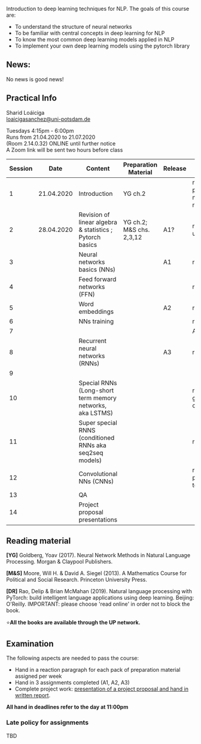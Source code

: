 
Introduction to deep learning techniques for NLP. The goals of this course are:  

- To understand the structure of neural networks  
- To be familiar with central concepts in deep learning for NLP  
- To know the most common deep learning models applied in NLP  
- To implement your own deep learning models using the pytorch library  

## News: 

No news is good news!


## Practical Info

Sharid Loáiciga  
<loaicigasanchez@uni-potsdam.de>  

Tuesdays 4:15pm - 6:00pm  
Runs from 21.04.2020 to 21.07.2020  
(Room 2.14.0.32) ONLINE until further notice  
A Zoom link will be sent two hours before class  

| Session  | Date  | Content  | Preparation Material  | Release | Due    | 
|---|---|---|---|---|---|
| 1  | 21.04.2020  | Introduction  |   YG ch.2       |       |  reaction paragraph not required    |
| 2  | 28.04.2020  | Revision of linear algebra & statistics ; Pytorch basics | YG ch.2; M&S chs. 2,3,12  | A1?  | rp + set up |
| 3  |             | Neural networks basics (NNs)   |   | A1  | rp  |
| 4  |             | Feed forward networks (FFN)    |   |               | rp  |
| 5  |             | Word embeddings                |   | A2  |rp + A1 |
| 6  |             | NNs training                   |   |               |  rp |
| 7  |             |                                |   |               |  A2   |
| 8  |             | Recurrent neural networks (RNNs)   |   | A3  | rp | 
| 9  |             |  |   |   |   |
| 10  |            | Special RNNs (Long-short term memory networks, aka LSTMS)|   |  |rp + A3 + group contracts  |
| 11  |   | Super special RNNS (conditioned RNNs aka seq2seq models) |   |   |  rp |
| 12  |   | Convolutional NNs (CNNs)  |   |   |rp + Pick project topic   |
| 13  |   | QA  |   |   |   |
| 14  |   | Project proposal presentations  |   |   |   |


## Reading material 

**\[YG\]** Goldberg, Yoav (2017).  Neural Network Methods in Natural Language Processing. Morgan & Claypool Publishers.

**\[M&S\]** Moore, Will H. & David A. Siegel (2013). A Mathematics Course for Political and Social Research. Princeton University Press.

**\[DR\]** Rao, Delip & Brian McMahan (2019). Natural language processing with PyTorch: build intelligent language applications using deep learning. Beijing: O'Reilly.  IMPORTANT: please choose 'read online' in order not to block the book. 

⭐️**All the books are available through the UP network.**

## Examination  

The following aspects are needed to pass the course:  

 - Hand in a reaction paragraph for each pack of preparation material assigned per week
 - Hand in 3 assignments completed (A1, A2, A3)
 - Complete project work: [presentation of a project proposal and hand in written report](https://compling-potsdam.github.io/sose20-deep-nlp/final_project/instructions). 

**All hand in deadlines refer to the day at 11:00pm**

### Late policy for assignments 

TBD

